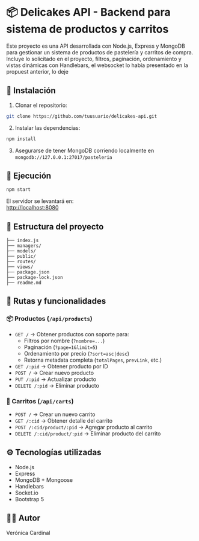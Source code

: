 # 📦 Delicakes API - Backend para sistema de productos y carritos

Este proyecto es  una API  desarrollada con Node.js, Express y MongoDB para gestionar un sistema de productos de pastelería y carritos de compra. Incluye lo solicitado en el proyecto, filtros, paginación, ordenamiento y vistas dinámicas con Handlebars, el websocket lo había presentado en la propuest anterior, lo deje 

## 🚀 Instalación

1. Clonar el repositorio:
```bash
git clone https://github.com/tuusuario/delicakes-api.git
```

2. Instalar las dependencias:
```bash
npm install
```

3. Asegurarse de tener MongoDB corriendo localmente en `mongodb://127.0.0.1:27017/pasteleria`

## 🧾 Ejecución

```bash
npm start
```

El servidor se levantará en:  
[http://localhost:8080](http://localhost:8080)

## 🧱 Estructura del proyecto

```
├── index.js
├── managers/
├── models/
├── public/
├── routes/
├── views/
├── package.json
├── package-lock.json
├── readme.md

```

## 🔁 Rutas y funcionalidades

### 📦 Productos (`/api/products`)

- `GET /` → Obtener productos con soporte para:
  - Filtros por nombre (`?nombre=...`)
  - Paginación (`?page=1&limit=5`)
  - Ordenamiento por precio (`?sort=asc|desc`)
  - Retorna metadata completa (`totalPages`, `prevLink`, etc.)
- `GET /:pid` → Obtener producto por ID
- `POST /` → Crear nuevo producto
- `PUT /:pid` → Actualizar producto
- `DELETE /:pid` → Eliminar producto

### 🛒 Carritos (`/api/carts`)

- `POST /` → Crear un nuevo carrito
- `GET /:cid` → Obtener detalle del carrito
- `POST /:cid/product/:pid` → Agregar producto al carrito
- `DELETE /:cid/product/:pid` → Eliminar producto del carrito


## ⚙️ Tecnologías utilizadas

- Node.js
- Express
- MongoDB + Mongoose
- Handlebars
- Socket.io
- Bootstrap 5

## 👩‍💻 Autor

Verónica Cardinal